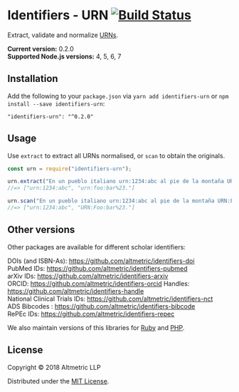 # Identifiers - URN [![Build Status](https://travis-ci.org/altmetric/identifiers-urn.svg?branch=master)](https://travis-ci.org/altmetric/identifiers-urn)

Extract, validate and normalize [URNs](https://en.wikipedia.org/wiki/Uniform_Resource_Name).

**Current version:** 0.2.0  
**Supported Node.js versions:** 4, 5, 6, 7

## Installation

Add the following to your `package.json` via `yarn add identifiers-urn` or `npm install --save identifiers-urn`:

```shell
"identifiers-urn": "^0.2.0"
```

## Usage

Use `extract` to extract all URNs normalised, or `scan` to obtain the originals.

```javascript
const urn = require("identifiers-urn");

urn.extract("En un pueblo italiano urn:1234:abc al pie de la montaña URN:Foo:bar%23.\\");
//=> ["urn:1234:abc", "urn:foo:bar%23."]

urn.scan("En un pueblo italiano urn:1234:abc al pie de la montaña URN:Foo:bar%23.\\");
//=> ["urn:1234:abc", "URN:Foo:bar%23."]
```

## Other versions

Other packages are available for different scholar identifiers:

DOIs (and ISBN-As): https://github.com/altmetric/identifiers-doi  
PubMed IDs: https://github.com/altmetric/identifiers-pubmed  
arXiv IDs: https://github.com/altmetric/identifiers-arxiv  
ORCID: https://github.com/altmetric/identifiers-orcid
Handles: https://github.com/altmetric/identifiers-handle  
National Clinical Trials IDs: https://github.com/altmetric/identifiers-nct  
ADS Bibcodes : https://github.com/altmetric/identifiers-bibcode  
RePEc IDs: https://github.com/altmetric/identifiers-repec  

We also maintain versions of this libraries for [Ruby](https://github.com/altmetric/identifiers) and [PHP](https://github.com/altmetric/php-identifiers).

## License

Copyright © 2018 Altmetric LLP

Distributed under the [MIT License](http://opensource.org/licenses/MIT).
